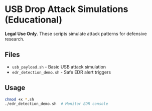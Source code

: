 # USB Drop Attack Simulations (Educational)
**Legal Use Only**. These scripts simulate attack patterns for defensive research.

## Files
- `usb_payload.sh` - Basic USB attack simulation
- `edr_detection_demo.sh` - Safe EDR alert triggers

## Usage
```bash
chmod +x *.sh
./edr_detection_demo.sh  # Monitor EDR console
